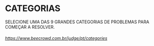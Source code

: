 # CATEGORIAS

SELECIONE UMA DAS 9 GRANDES CATEGORIAS DE PROBLEMAS PARA COMEÇAR A RESOLVER.

###### https://www.beecrowd.com.br/judge/pt/categories
